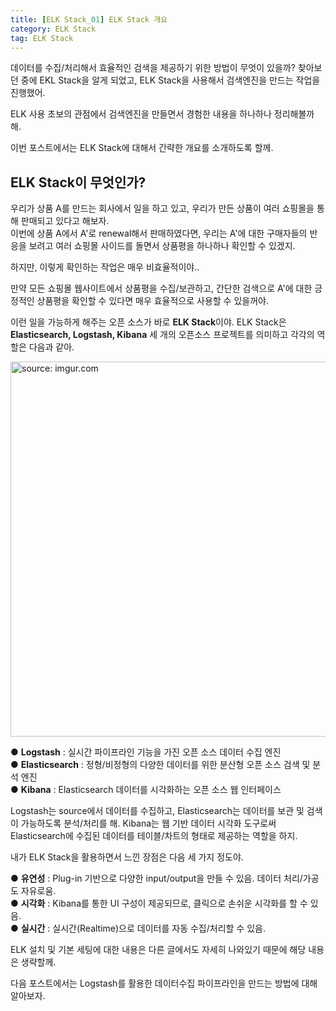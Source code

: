 ```yaml
---
title: [ELK Stack_01] ELK Stack 개요
category: ELK Stack
tag: ELK Stack
---
```


데이터를 수집/처리해서 효율적인 검색을 제공하기 위한 방법이 무엇이 있을까? 찾아보던 중에 EKL Stack을 알게 되었고, ELK Stack을 사용해서 검색엔진을 만드는 작업을 진행했어.

ELK 사용 초보의 관점에서 검색엔진을 만들면서 경험한 내용을 하나하나 정리해볼까 해.

이번 포스트에서는 ELK Stack에 대해서 간략한 개요를 소개하도록 할께.

## ELK Stack이 무엇인가?

우리가 상품 A를 만드는 회사에서 일을 하고 있고, 우리가 만든 상품이 여러 쇼핑몰을 통해 판매되고 있다고 해보자.<br/>
이번에 상품 A에서 A'로 renewal해서 판매하였다면, 우리는 A'에 대한 구매자들의 반응을 보려고 여러 쇼핑몰 사이드를 돌면서 상품평을 하나하나 확인할 수 있겠지.

하지만, 이렇게 확인하는 작업은 매우 비효율적이야..

만약 모든 쇼핑몰 웹사이트에서 상품평을 수집/보관하고, 간단한 검색으로 A'에 대한 긍정적인 상품평을 확인할 수 있다면 매우 효율적으로 사용할 수 있을꺼야.

이런 일을 가능하게 해주는 오픈 소스가 바로 **ELK Stack**이야. ELK Stack은 **Elasticsearch, Logstash, Kibana** 세 개의 오픈소스 프로젝트를 의미하고 각각의 역할은 다음과 같아.

<a href="https://i.imgur.com/6WK6zKt"><img src="https://i.imgur.com/6WK6zKt.png" width="600px" title="source: imgur.com" /></a>

 ● **Logstash** : 실시간 파이프라인 기능을 가진 오픈 소스 데이터 수집 엔진<br/>
 ● **Elasticsearch** : 정형/비정형의 다양한 데이터를 위한 분산형 오픈 소스 검색 및 분석 엔진<br/>
 ● **Kibana** : Elasticsearch 데이터를 시각화하는 오픈 소스 웹 인터페이스
 
Logstash는 source에서 데이터를 수집하고, Elasticsearch는 데이터를 보관 및 검색이 가능하도록 분석/처리를 해. Kibana는 웹 기반 데이터 시각화 도구로써 Elasticsearch에 수집된 데이터를 테이블/차트의 형태로 제공하는 역할을 하지.

내가 ELK Stack을 활용하면서 느낀 장점은 다음 세 가지 정도야.

 ● **유연성** : Plug-in 기반으로 다양한 input/output을 만들 수 있음. 데이터 처리/가공도 자유로움.<br/>
 ● **시각화** : Kibana를 통한 UI 구성이 제공되므로, 클릭으로 손쉬운 시각화를 할 수 있음.<br/>
 ● **실시간** : 실시간(Realtime)으로 데이터를 자동 수집/처리할 수 있음.
 
 
ELK 설치 및 기본 세팅에 대한 내용은 다른 글에서도 자세히 나와있기 때문에 해당 내용은 생략할께.


다음 포스트에서는 Logstash를 활용한 데이터수집 파이프라인을 만드는 방법에 대해 알아보자.

